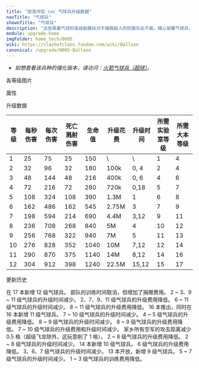```yaml
---
title: "部落冲突 coc 气球兵升级数据"
navTitle: "气球兵"
shownTitle: "气球兵"
description: "这些乘着气球的高级骷髅兵对于摧毁敌人的防御乐此不疲。精心部署气球兵，他们将为您扫除各种障碍！"
module: upgrade-home
imgFolder: home_tech/0005
wiki: https://clashofclans.fandom.com/wiki/Balloon
canonical: /upgrade/0005-Balloon
---
```


- *如想查看该兵种的强化版本，请访问：[火箭气球兵（超球）](/upgrade/060b-Rocket-Balloon)。*

<UnitInfo :folder="$frontmatter.imgFolder" imgSrc="Balloon_info.png" :imgAlt="$frontmatter.navTitle" :description="$frontmatter.description" />

<SmallTitle>各等级图片</SmallTitle>

<Panel>
    <UnitImgGroup :folder="$frontmatter.imgFolder">
        <UnitImg imgTitle="1 - 2 级" imgSrc="Balloon1.png" />
        <UnitImg imgTitle="3 - 4 级" imgSrc="Balloon3.png" />
        <UnitImg imgTitle="5 级" imgSrc="Balloon5.png" />
        <UnitImg imgTitle="6 级" imgSrc="Balloon6.png" />
        <UnitImg imgTitle="7 级" imgSrc="Balloon7.png" />
        <UnitImg imgTitle="8 级" imgSrc="Balloon8.png" />
        <UnitImg imgTitle="9 级" imgSrc="Balloon9.png" />
        <UnitImg imgTitle="10 级" imgSrc="Balloon10.png" />
        <UnitImg imgTitle="11 级" imgSrc="Balloon11.png" />
        <UnitImg imgTitle="12 级" imgSrc="Balloon12.png" imgHd="Balloon12_hd.png" />
    </UnitImgGroup>
</Panel>

<SmallTitle>属性</SmallTitle>

<UnitProperties>
    <UnitProperty pKey="部队类型" pValue="空中单位" />
    <UnitProperty pKey="攻击偏好" pValue="防御建筑 (偏好类型 1)" :isDefensePreferredTroop="true" />
    <UnitProperty pKey="伤害类型" pValue="范围伤害 (仅地面)" />
    <UnitProperty pKey="攻击的目标" pValue="仅地面目标" />
    <UnitProperty pKey="占据人口" pValue="5" />
    <UnitProperty pKey="移动速度" pValue="1.3 格/秒" />
    <UnitProperty pKey="攻击速度" pValue="3 秒/次" />
    <UnitProperty pKey="首次进攻时机" pValue="到达目标后 0.75 秒" />
    <UnitProperty pKey="攻击距离" pValue="0 格 (建筑头顶)" />
    <UnitProperty pKey="普攻伤害半径" pValue="1.2 格" />
    <UnitProperty pKey="死亡伤害半径" pValue="1.2 格" />
    <UnitProperty pKey="死亡伤害延时" pValue="0.146 秒" />
    <UnitProperty pKey="所需训练营等级" pValue="6" />
    <UnitProperty pKey="所需大本等级" pValue="4" />
    <UnitProperty pKey="训练时间" pValue="无" trainingSystem="2025" />
    <UnitProperty pKey="捐赠费用" pValue="3,3,9000,Elixir" :isDonationCost="true" />
</UnitProperties>

<SmallTitle>升级数据</SmallTitle>

<script setup>
const tableExtraInfo = [
    {
        "column": 5,
        "type": "cost",
        "gpClass": "research",
        "icon": "Elixir"
    },
    {
        "column": 6,
        "type": "time",
        "gpClass": "research"
    }
];
</script>

<UnitTable :tableExtraInfo="tableExtraInfo">

| 等级 |  每秒伤害 | 每次伤害|死亡<br>溅射伤害|生命值 | 升级花费|  升级时间  |所需<br>实验室等级|所需大本等级|
| ---- |   ----   |   ----  |     ----    |  ---- |   ----  |    ----   |      ----       |   ----    |
|   1  |     25   |    75   |      25     |   150 |      \  |       \   |        1        |     4     |
|   2  |     32   |    96   |      32     |   180 |   100k  |    0, 4   |        2        |     4     |
|   3  |     48   |   144   |      48     |   216 |   400k  |    0, 6   |        4        |     6     |
|   4  |     72   |   216   |      72     |   280 |   720k  |    0,18   |        5        |     7     |
|   5  |    108   |   324   |     108     |   390 |   1.3M  |    1      |        6        |     8     |
|   6  |    162   |   486   |     162     |   545 |  2.75M  |    3      |        7        |     9     |
|   7  |    198   |   594   |     214     |   690 |   4.4M  |    3,12   |        9        |    11     |
|   8  |    236   |   708   |     268     |   840 |     5M  |    4      |       10        |    12     |
|   9  |    256   |   768   |     322     |   940 |     7M  |    5      |       11        |    13     |
|  10  |    276   |   828   |     352     |  1040 |    10M  |    7,12   |       12        |    14     |
|  11  |    290   |   870   |     375     |  1140 |    14M  |    8,12   |       14        |    16     |
|  12  |    304   |   912   |     398     |  1240 |  22.5M  |   15,12   |       15        |    17     |
</UnitTable>

<SmallTitle>更新历史</SmallTitle>

<Timeline>
    <TimelineItem date="2025/06/16">
        <TimelineRow>在 17 本新增 12 级气球兵。</TimelineRow>
    </TimelineItem>
    <TimelineItem date="2025/03/27">
        <TimelineRow>部队的训练时间取消，但增加了捐赠费用。</TimelineRow>
    </TimelineItem>
    <TimelineItem date="2025/03/24">
        <TimelineRow>2 ~ 3、9 ~ 11 级气球兵的升级时间减少。</TimelineRow>
        <TimelineRow>2、7、9、11 级气球兵的升级费用降低。</TimelineRow>
    </TimelineItem>
    <TimelineItem date="2024/11/25">
        <TimelineRow>6 ~ 11 级气球兵的升级时间减少。</TimelineRow>
        <TimelineRow>8 ~ 11 级气球兵的升级费用降低。</TimelineRow>
    </TimelineItem>
    <TimelineItem date="2023/12/12">
        <TimelineRow>16 本推出，同时在 16 本新增 11 级气球兵。</TimelineRow>
        <TimelineRow>7 ~ 10 级气球兵的升级时间减少。</TimelineRow>
        <TimelineRow>4 ~ 5 级气球兵的升级费用降低。</TimelineRow>
    </TimelineItem>
    <TimelineItem date="2023/06/12">
        <TimelineRow>8 ~ 9 级气球兵的升级时间减少。</TimelineRow>
        <TimelineRow>8 ~ 9 级气球兵的升级费用降低。</TimelineRow>
    </TimelineItem>
    <TimelineItem date="2022/10/10">
        <TimelineRow>7 ~ 10 级气球兵的升级费用和升级时间减少。</TimelineRow>
    </TimelineItem>
    <TimelineItem date="2022/05/02">
        <TimelineRow>家乡所有空军的攻击距离减少 0.5 格（超级飞龙除外，这玩意削了 1 格）。</TimelineRow>
    </TimelineItem>
    <TimelineItem date="2021/12/09">
        <TimelineRow>2 ~ 8 级气球兵的升级费用降低。</TimelineRow>
        <TimelineRow>2 ~ 8 级气球兵的升级时间减少。</TimelineRow>
    </TimelineItem>
    <TimelineItem date="2021/06/15">
        <TimelineRow>14 本新增 10 级气球兵。</TimelineRow>
    </TimelineItem>
    <TimelineItem date="2020/03/30">
        <TimelineRow>6 级气球兵的升级费用降低。</TimelineRow>
        <TimelineRow>3、6、7 级气球兵的升级时间减少。</TimelineRow>
    </TimelineItem>
    <TimelineItem date="2019/12/09">
        <TimelineRow>13 本开放，新增 9 级气球兵。</TimelineRow>
    </TimelineItem>
    <TimelineItem date="2019/04/02">
        <TimelineRow>5 ~ 7 级气球兵的升级时间减少。</TimelineRow>
        <TimelineRow>1 ~ 3 级气球兵的训练费用降低。</TimelineRow>
    </TimelineItem>
    <TimelineItem :historyBottom="true" />
</Timeline>